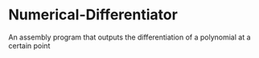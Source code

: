 # Numerical-Differentiator
An assembly program that outputs the differentiation of a polynomial at a certain point
